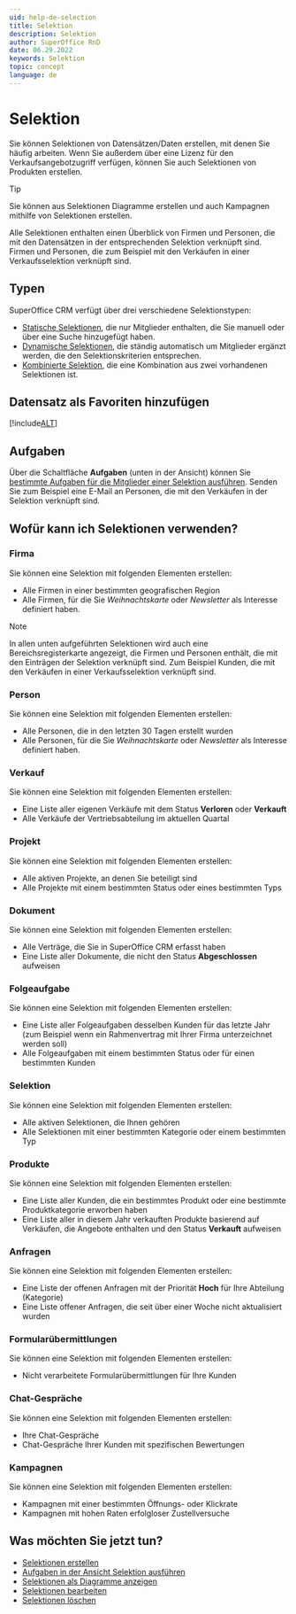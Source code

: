```yaml
---
uid: help-de-selection
title: Selektion
description: Selektion
author: SuperOffice RnD
date: 06.29.2022
keywords: Selektion
topic: concept
language: de
---
```


# Selektion

Sie können Selektionen von Datensätzen/Daten erstellen, mit denen Sie häufig arbeiten. Wenn Sie außerdem über eine Lizenz für den Verkaufsangebotzugriff verfügen, können Sie auch Selektionen von Produkten erstellen.

> [!TIP]
> Sie können aus Selektionen Diagramme erstellen und auch Kampagnen mithilfe von Selektionen erstellen.

Alle Selektionen enthalten einen Überblick von Firmen und Personen, die mit den Datensätzen in der entsprechenden Selektion verknüpft sind. Firmen und Personen, die zum Beispiel mit den Verkäufen in einer Verkaufsselektion verknüpft sind.

## Typen

SuperOffice CRM verfügt über drei verschiedene Selektionstypen:

* [Statische Selektionen][7], die nur Mitglieder enthalten, die Sie manuell oder über eine Suche hinzugefügt haben.
* [Dynamische Selektionen][8], die ständig automatisch um Mitglieder ergänzt werden, die den Selektionskriterien entsprechen.
* [Kombinierte Selektion][9], die eine Kombination aus zwei vorhandenen Selektionen ist.

## Datensatz als Favoriten hinzufügen

[!include[ALT](../../../learn/includes/howto-add-favorite.md)]

## Aufgaben

Über die Schaltfläche **Aufgaben** (unten in der Ansicht) können Sie [bestimmte Aufgaben für die Mitglieder einer Selektion ausführen][1]. Senden Sie zum Beispiel eine E-Mail an Personen, die mit den Verkäufen in der Selektion verknüpft sind.

## Wofür kann ich Selektionen verwenden?

### Firma

Sie können eine Selektion mit folgenden Elementen erstellen:

* Alle Firmen in einer bestimmten geografischen Region
* Alle Firmen, für die Sie *Weihnachtskarte* oder *Newsletter* als Interesse definiert haben.

> [!NOTE]
> In allen unten aufgeführten Selektionen wird auch eine Bereichsregisterkarte angezeigt, die Firmen und Personen enthält, die mit den Einträgen der Selektion verknüpft sind. Zum Beispiel Kunden, die mit den Verkäufen in einer Verkaufsselektion verknüpft sind.

### Person

Sie können eine Selektion mit folgenden Elementen erstellen:

* Alle Personen, die in den letzten 30 Tagen erstellt wurden
* Alle Personen, für die Sie *Weihnachtskarte* oder *Newsletter* als Interesse definiert haben.

### Verkauf

Sie können eine Selektion mit folgenden Elementen erstellen:

* Eine Liste aller eigenen Verkäufe mit dem Status **Verloren** oder **Verkauft**
* Alle Verkäufe der Vertriebsabteilung im aktuellen Quartal

### Projekt

Sie können eine Selektion mit folgenden Elementen erstellen:

* Alle aktiven Projekte, an denen Sie beteiligt sind
* Alle Projekte mit einem bestimmten Status oder eines bestimmten Typs

### Dokument

Sie können eine Selektion mit folgenden Elementen erstellen:

* Alle Verträge, die Sie in SuperOffice CRM erfasst haben
* Eine Liste aller Dokumente, die nicht den Status **Abgeschlossen** aufweisen

### Folgeaufgabe

Sie können eine Selektion mit folgenden Elementen erstellen:

* Eine Liste aller Folgeaufgaben desselben Kunden für das letzte Jahr (zum Beispiel wenn ein Rahmenvertrag mit Ihrer Firma unterzeichnet werden soll)
* Alle Folgeaufgaben mit einem bestimmten Status oder für einen bestimmten Kunden

### Selektion

Sie können eine Selektion mit folgenden Elementen erstellen:

* Alle aktiven Selektionen, die Ihnen gehören
* Alle Selektionen mit einer bestimmten Kategorie oder einem bestimmten Typ

### Produkte

Sie können eine Selektion mit folgenden Elementen erstellen:

* Eine Liste aller Kunden, die ein bestimmtes Produkt oder eine bestimmte Produktkategorie erworben haben
* Eine Liste aller in diesem Jahr verkauften Produkte basierend auf Verkäufen, die Angebote enthalten und den Status **Verkauft** aufweisen

### Anfragen

Sie können eine Selektion mit folgenden Elementen erstellen:

* Eine Liste der offenen Anfragen mit der Priorität **Hoch** für Ihre Abteilung (Kategorie)
* Eine Liste offener Anfragen, die seit über einer Woche nicht aktualisiert wurden

### Formularübermittlungen

Sie können eine Selektion mit folgenden Elementen erstellen:

* Nicht verarbeitete Formularübermittlungen für Ihre Kunden

### Chat-Gespräche

Sie können eine Selektion mit folgenden Elementen erstellen:

* Ihre Chat-Gespräche
* Chat-Gespräche Ihrer Kunden mit spezifischen Bewertungen

### Kampagnen

Sie können eine Selektion mit folgenden Elementen erstellen:

* Kampagnen mit einer bestimmten Öffnungs- oder Klickrate
* Kampagnen mit hohen Raten erfolgloser Zustellversuche

## Was möchten Sie jetzt tun?

* [Selektionen erstellen][2]
* [Aufgaben in der Ansicht Selektion ausführen][1]
* [Selektionen als Diagramme anzeigen][4]
* [Selektionen bearbeiten][5]
* [Selektionen löschen][6]

<!-- Referenced links -->
[1]: howto/index.md
[2]: create/index.md
[4]: howto/display-as-charts.md
[5]: update/index.md
[6]: update/delete.md
[7]: static-selections.md
[8]: dynamic-selections.md
[9]: combined-selections.md

<!-- Referenced images -->
